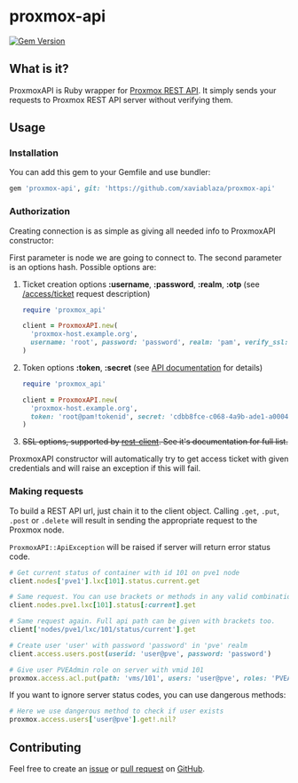 # proxmox-api
[![Gem Version](https://badge.fury.io/rb/proxmox-api.svg)](https://badge.fury.io/rb/proxmox-api)

## What is it?
ProxmoxAPI is Ruby wrapper for [Proxmox REST API](https://pve.proxmox.com/pve-docs/api-viewer/index.html). It simply sends your requests to Proxmox REST API server without verifying them.

## Usage

### Installation
You can add this gem to your Gemfile and use bundler:
```ruby
gem 'proxmox-api', git: 'https://github.com/xaviablaza/proxmox-api'
```

### Authorization

Creating connection is as simple as giving all needed info to ProxmoxAPI constructor:

First parameter is node we are going to connect to. The second parameter is an options hash. Possible options are: 
1. Ticket creation options **:username**, **:password**, **:realm**, **:otp**
   (see [/access/ticket](https://pve.proxmox.com/pve-docs/api-viewer/index.html#/access/ticket) request description)
   ```ruby
   require 'proxmox_api'
   
   client = ProxmoxAPI.new(
     'proxmox-host.example.org',
     username: 'root', password: 'password', realm: 'pam', verify_ssl: false
   )
   ``` 
2. Token options **:token**, **:secret**
   (see [API documentation](https://pve.proxmox.com/wiki/Proxmox_VE_API#API_Tokens) for details)
   ```ruby
   require 'proxmox_api'
   
   client = ProxmoxAPI.new(
     'proxmox-host.example.org',
     token: 'root@pam!tokenid', secret: 'cdbb8fce-c068-4a9b-ade1-a00043db818a', verify_ssl: false
   )
   ``` 
3. ~~SSL options, supported by [rest-client](https://github.com/rest-client/rest-client).
   See it's documentation for full list.~~

ProxmoxAPI constructor will automatically try to get access ticket with given credentials
and will raise an exception if this will fail.    

### Making requests

To build a REST API url, just chain it to the client object. Calling `.get`, `.put`, `.post` or `.delete` will result in sending the appropriate request to the Proxmox node. 

`ProxmoxAPI::ApiException` will be raised if server will return error status code.

```ruby
# Get current status of container with id 101 on pve1 node
client.nodes['pve1'].lxc[101].status.current.get

# Same request. You can use brackets or methods in any valid combination.
client.nodes.pve1.lxc[101].status[:current].get

# Same request again. Full api path can be given with brackets too.
client['nodes/pve1/lxc/101/status/current'].get

# Create user 'user' with password 'password' in 'pve' realm
client.access.users.post(userid: 'user@pve', password: 'password')

# Give user PVEAdmin role on server with vmid 101 
proxmox.access.acl.put(path: 'vms/101', users: 'user@pve', roles: 'PVEAdmin')
```

If you want to ignore server status codes, you can use dangerous methods:
```ruby
# Here we use dangerous method to check if user exists
proxmox.access.users['user@pve'].get!.nil?
```

## Contributing

Feel free to create an [issue](https://github.com/L-Eugene/proxmox-api/issues)
or [pull request](https://github.com/L-Eugene/proxmox-api/pulls) on [GitHub](https://github.com/L-Eugene/proxmox-api).
